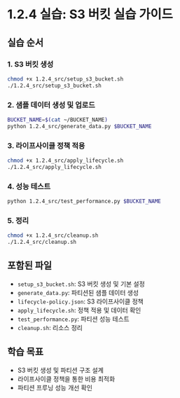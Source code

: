 # 1.2.4 실습: S3 버킷 실습 가이드

## 실습 순서

### 1. S3 버킷 생성
```bash
chmod +x 1.2.4_src/setup_s3_bucket.sh
./1.2.4_src/setup_s3_bucket.sh
```

### 2. 샘플 데이터 생성 및 업로드
```bash
BUCKET_NAME=$(cat ~/BUCKET_NAME)
python 1.2.4_src/generate_data.py $BUCKET_NAME
```

### 3. 라이프사이클 정책 적용
```bash
chmod +x 1.2.4_src/apply_lifecycle.sh
./1.2.4_src/apply_lifecycle.sh
```

### 4. 성능 테스트
```bash
python 1.2.4_src/test_performance.py $BUCKET_NAME
```

### 5. 정리
```bash
chmod +x 1.2.4_src/cleanup.sh
./1.2.4_src/cleanup.sh
```

## 포함된 파일
* `setup_s3_bucket.sh`: S3 버킷 생성 및 기본 설정
* `generate_data.py`: 파티션된 샘플 데이터 생성
* `lifecycle-policy.json`: S3 라이프사이클 정책
* `apply_lifecycle.sh`: 정책 적용 및 데이터 확인
* `test_performance.py`: 파티션 성능 테스트
* `cleanup.sh`: 리소스 정리

## 학습 목표
* S3 버킷 생성 및 파티션 구조 설계
* 라이프사이클 정책을 통한 비용 최적화
* 파티션 프루닝 성능 개선 확인

